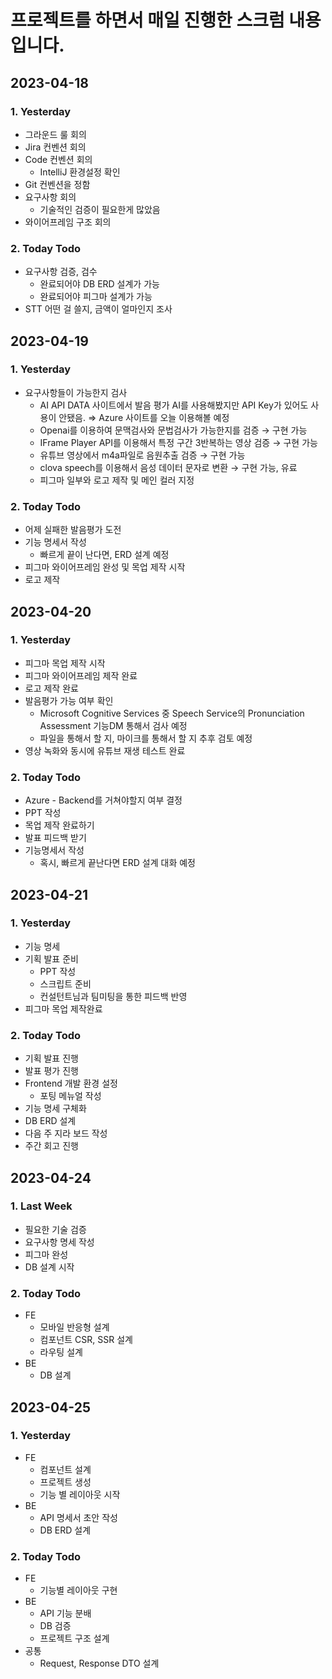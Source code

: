 # 프로젝트를 하면서 매일 진행한 스크럼 내용입니다.

## 2023-04-18

### 1. Yesterday

- 그라운드 룰 회의
- Jira 컨벤션 회의
- Code 컨벤션 회의
    - IntelliJ 환경설정 확인
- Git 컨벤션을 정함
- 요구사항 회의
    - 기술적인 검증이 필요한게 많았음
- 와이어프레임 구조 회의

### 2. Today Todo

- 요구사항 검증, 검수
    - 완료되어야 DB ERD 설계가 가능
    - 완료되어야 피그마 설계가 가능
- STT 어떤 걸 쓸지, 금액이 얼마인지 조사

## 2023-04-19

### 1. Yesterday

- 요구사항들이 가능한지 검사
    - AI API DATA 사이트에서 발음 평가 AI를 사용해봤지만 API Key가 있어도 사용이 안됐음. ⇒ Azure 사이트를 오늘 이용해볼 예정
    - Openai를 이용하여 문맥검사와 문법검사가 가능한지를 검증 → 구현 가능
    - IFrame Player API를 이용해서 특정 구간 3반복하는 영상 검증 → 구현 가능
    - 유튜브 영상에서 m4a파일로 음원추출 검증 → 구현 가능
    - clova speech를 이용해서 음성 데이터 문자로 변환 → 구현 가능, 유료
    - 피그마 일부와 로고 제작 및 메인 컬러 지정

### 2. Today Todo

- 어제 실패한 발음평가 도전
- 기능 명세서 작성
    - 빠르게 끝이 난다면, ERD 설계 예정
- 피그마 와이어프레임 완성 및 목업 제작 시작
- 로고 제작

## 2023-04-20

### 1. Yesterday

- 피그마 목업 제작 시작
- 피그마 와이어프레임 제작 완료
- 로고 제작 완료
- 발음평가 가능 여부 확인
    - Microsoft Cognitive Services 중 Speech Service의 Pronunciation Assessment 기능DM 통해서 검사 예정
    - 파일을 통해서 할 지, 마이크를 통해서 할 지 추후 검토 예정
- 영상 녹화와 동시에 유튜브 재생 테스트 완료

### 2. Today Todo

- Azure - Backend를 거쳐야할지 여부 결정
- PPT 작성
- 목업 제작 완료하기
- 발표 피드백 받기
- 기능명세서 작성
    - 혹시, 빠르게 끝난다면 ERD 설계 대화 예정

## 2023-04-21

### 1. Yesterday

- 기능 명세
- 기획 발표 준비
    - PPT 작성
    - 스크립트 준비
    - 컨설턴트님과 팀미팅을 통한 피드백 반영
- 피그마 목업 제작완료

### 2. Today Todo

- 기획 발표 진행
- 발표 평가 진행
- Frontend 개발 환경 설정
    - 포팅 메뉴얼 작성
- 기능 명세 구체화
- DB ERD 설계
- 다음 주 지라 보드 작성
- 주간 회고 진행

## 2023-04-24

### 1. Last Week

- 필요한 기술 검증
- 요구사항 명세 작성
- 피그마 완성
- DB 설계 시작

### 2. Today Todo

- FE
    - 모바일 반응형 설계
    - 컴포넌트 CSR, SSR 설계
    - 라우팅 설계
- BE
    - DB 설계


## 2023-04-25

### 1. Yesterday
- FE
    - 컴포넌트 설계
    - 프로젝트 생성
    - 기능 별 레이아웃 시작
- BE
    - API 명세서 초안 작성
    - DB ERD 설계
### 2. Today Todo
- FE
    - 기능별 레이아웃 구현
- BE
    - API 기능 분배
    - DB 검증
    - 프로젝트 구조 설계
- 공통
    - Request, Response DTO 설계
